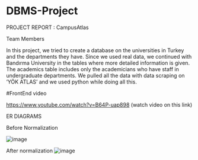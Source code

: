 # DBMS-Project
PROJECT REPORT : CampusAtlas

Team Members


In this project, we tried to create a database on the universities in Turkey and the departments they have. Since we used real data, we continued with Bandırma University in the tables where more detailed information is given. 
The academics table includes only the academicians who have staff in undergraduate departments.  We pulled all the data with data scraping on ‘YÖK ATLAS’ and we used python while doing all this. 
 
#FrontEnd video 
 
https://www.youtube.com/watch?v=B64P-uap898 (watch video on this link) 



 

ER DIAGRAMS                              

Before Normalization
 
![image](https://github.com/esmanurarslan/DBMS-Project/assets/96125581/575cb224-ee00-4ce6-8770-53150c3e84f3)


After normalization
![image](https://github.com/esmanurarslan/DBMS-Project/assets/96125581/cbb75b47-d35d-4dca-8c31-0c83fa923ad6)

 
 
    
     
                                                              


   

